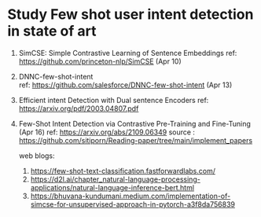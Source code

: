 # Study Few shot user intent detection  in state of art 

1. SimCSE: Simple Contrastive Learning of Sentence Embeddings
   ref: https://github.com/princeton-nlp/SimCSE (Apr 10)  
2. DNNC-few-shot-intent  
   ref: https://github.com/salesforce/DNNC-few-shot-intent (Apr 13)

3. Efficient intent Detection with Dual sentence Encoders 
   ref: https://arxiv.org/pdf/2003.04807.pdf


4. Few-Shot Intent Detection via Contrastive Pre-Training and Fine-Tuning (Apr 16)
   ref: https://arxiv.org/abs/2109.06349
   source : https://github.com/sitiporn/Reading-paper/tree/main/implement_papers 
   
   
   
   web blogs:
   1. https://few-shot-text-classification.fastforwardlabs.com/
   2. https://d2l.ai/chapter_natural-language-processing-applications/natural-language-inference-bert.html
   3. https://bhuvana-kundumani.medium.com/implementation-of-simcse-for-unsupervised-approach-in-pytorch-a3f8da756839
